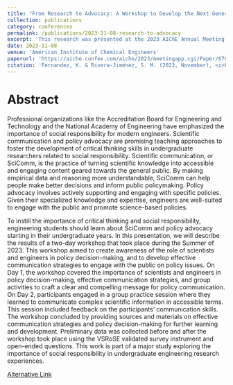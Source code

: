 ```yaml
---
title: "From Research to Advocacy: A Workshop to Develop the Next Generation of Socially Responsible Scientists and Engineers"
collection: publications
category: conferences
permalink: /publications/2023-11-08-research-to-advocacy
excerpt: 'This research was presented at the 2023 AIChE Annual Meeting in Orlando, Florida.'
date: 2023-11-08
venue: 'American Institute of Chemical Engineers'
paperurl: 'https://aiche.confex.com/aiche/2023/meetingapp.cgi/Paper/670219'
citation: 'Fernandez, K. & Rivera-Jiménez, S. M. (2023, November), <i>From Research to Advocacy: A Workshop to Develop the Next Generation of Socially Responsible Scientists and Engineers</i>. Research presented at the 2023 AIChE Annual Meeting, Orlando, Florida.'
---
```


Abstract
======
Professional organizations like the Accreditation Board for Engineering and Technology and the National Academy of Engineering have emphasized the importance of social responsibility for modern engineers. Scientific communication and policy advocacy are promising teaching approaches to foster the development of critical thinking skills in undergraduate researchers related to social responsibility. Scientific communication, or SciComm, is the practice of turning scientific knowledge into accessible and engaging content geared towards the general public. By making empirical data and reasoning more understandable, SciComm can help people make better decisions and inform public policymaking. Policy advocacy involves actively supporting and engaging with specific policies. Given their specialized knowledge and expertise, engineers are well-suited to engage with the public and promote science-based policies.

To instill the importance of critical thinking and social responsibility, engineering students should learn about SciComm and policy advocacy starting in their undergraduate years. In this presentation, we will describe the results of a two-day workshop that took place during the Summer of 2023. This workshop aimed to create awareness of the role of scientists and engineers in policy decision-making, and to develop effective communication strategies to engage with the public on policy issues. On Day 1, the workshop covered the importance of scientists and engineers in policy decision-making, effective communication strategies, and group activities to craft a clear and compelling message for policy communication. On Day 2, participants engaged in a group practice session where they learned to communicate complex scientific information in accessible terms. This session included feedback on the participants’ communication skills. The workshop concluded by providing sources and materials on effective communication strategies and policy decision-making for further learning and development. Preliminary data was collected before and after the workshop took place using the VSRoSE validated survey instrument and open-ended questions. This work is part of a major study exploring the importance of social responsibility in undergraduate engineering research experiences.

[Alternative Link](https://www.aiche.org/conferences/aiche-annual-meeting/2023/proceeding/paper/554g-research-advocacy-workshop-develop-next-generation-socially-responsible-scientists-and)
